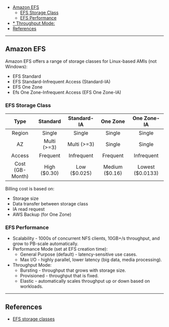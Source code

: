 <!-- TOC -->

- [Amazon EFS](#amazon-efs)
    - [EFS Storage Class](#efs-storage-class)
    - [EFS Performance](#efs-performance)
- [* Throughput Mode:](#-throughput-mode)
- [References](#references)

<!-- /TOC -->

---
## Amazon EFS

Amazon EFS offers a range of storage classes for Linux-based AMIs (not Windows):
* EFS Standard
* EFS Standard-Infrequent Access (Standard-IA)
* EFS One Zone
* Efs One Zone-Infrequent Access (EFS One Zone-IA)

### EFS Storage Class

|      Type       |   Standard   | Standard-IA  |    One Zone    |   One Zone-IA    |
|:---------------:|:------------:|:------------:|:--------------:|:----------------:|
|     Region      |    Single    |    Single    |     Single     |      Single      |
|       AZ        | Multi (>=3)  | Multi (>=3)  |     Single     |      Single      |
|     Access      |   Frequent   |  Infrequent  |    Frequent    |    Infrequent    |
| Cost (GB-Month) | High ($0.30) | Low ($0.025) | Medium ($0.16) | Lowest ($0.0133) |

Billing cost is based on:
* Storage size
* Data transfer between storage class
* IA read request
* AWS Backup (for One Zone)

### EFS Performance

* Scalability - 1000s of concurrent NFS clients, 10GB+/s throughput, and grow to PB-scale automatically.
* Performance Mode (set at EFS creation time):
  - General Purpose (default) - latency-sensitive use cases.
  - Max I/O - highly parallel, lower latency (big data, media processing).
* Throughput Mode:
  - Bursting - throughput that grows with storage size.
  - Provisioned - throughput that is fixed.
  - Elastic - automatically scales throughput up or down based on workloads.

---
## References

* [EFS storage classes](https://docs.aws.amazon.com/efs/latest/ug/storage-classes.html)